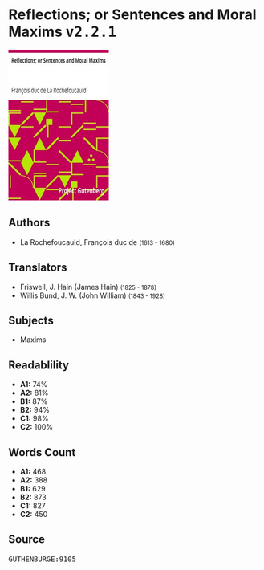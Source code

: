 # Reflections; or Sentences and Moral Maxims <kbd>v2.2.1</kbd>

![](./cover.medium.jpg "")

## Authors


 - La Rochefoucauld, François duc de <small>(1613 - 1680)</small>

## Translators


 - Friswell, J. Hain (James Hain) <small>(1825 - 1878)</small>
 - Willis Bund, J. W. (John William) <small>(1843 - 1928)</small>

## Subjects


 - Maxims

## Readablility


 - **A1:** 74%
 - **A2:** 81%
 - **B1:** 87%
 - **B2:** 94%
 - **C1:** 98%
 - **C2:** 100%

## Words Count


 - **A1:** 468
 - **A2:** 388
 - **B1:** 629
 - **B2:** 873
 - **C1:** 827
 - **C2:** 450

## Source


<kbd>GUTHENBURGE:9105</kbd>
